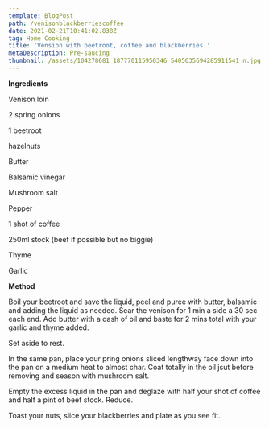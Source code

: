 ```yaml
---
template: BlogPost
path: /venisonblackberriescoffee
date: 2021-02-21T10:41:02.838Z
tag: Home Cooking
title: 'Vension with beetroot, coffee and blackberries.'
metaDescription: Pre-saucing
thumbnail: /assets/104278681_187770115950346_5405635694285911541_n.jpg
---
```

**Ingredients**

Venison loin

2 spring onions

1 beetroot

hazelnuts

Butter

Balsamic vinegar

Mushroom salt

Pepper

1 shot of coffee

250ml stock (beef if possible but no biggie)

Thyme

Garlic

**Method**

Boil your beetroot and save the liquid, peel and puree with butter, balsamic and adding the liquid as needed. Sear the venison for 1 min a side a 30 sec each end.  Add butter with a dash of oil and baste for 2 mins total with your garlic and thyme added.

Set aside to rest.

In the same pan, place your pring onions sliced lengthway face down into the pan on a medium heat to almost char. Coat totally in the oil jsut before removing and season with mushroom salt.

Empty the excess liquid in the pan and deglaze with half your shot of coffee and half a pint of beef stock. Reduce.

Toast your nuts, slice your blackberries and plate as you see fit.
